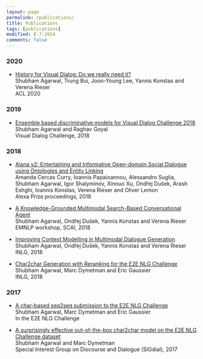 ```yaml
---
layout: page
permalink: /publications/
title: Publications
tags: [publications]
modified: 8-7-2014
comments: false
---
```



### 2020

* [History for Visual Dialog: Do we really need it?](https://acl2020.org/) <br />
Shubham Agarwal, Trung Bui, Joon-Young Lee, Yannis Konstas and Verena Rieser <br />
ACL 2020

### 2019

* [Ensemble based discriminative models for Visual Dialog Challenge 2018](https://arxiv.org/abs/2001.05865.pdf) <br />
Shubham Agarwal and Raghav Goyal <br />
Visual Dialog Challenge, 2018

### 2018

* [Alana v2: Entertaining and Informative Open-domain Social Dialogue using Ontologies and Entity Linking](http://dex-microsites-prod.s3.amazonaws.com/alexaprize/2018/papers/Alana.pdf) <br />
Amanda Cercas Curry, Ioannis Papaioannou, Alessandro Suglia, Shubham Agarwal, Igor Shalyminov, Xinnuo Xu, Ondřej Dušek, Arash Eshghi, Ioannis Konstas, Verena Rieser and Oliver Lemon <br />
Alexa Prize proceedings, 2018

* [A Knowledge-Grounded Multimodal Search-Based Conversational Agent](https://arxiv.org/pdf/1810.11954.pdf) <br />
Shubham Agarwal, Ondřej Dušek, Yannis Konstas and Verena Rieser <br />
EMNLP workshop, SCAI, 2018

* [Improving Context Modelling in Multimodal Dialogue Generation](https://arxiv.org/pdf/1810.11955.pdf) <br />
Shubham Agarwal, Ondřej Dušek, Yannis Konstas and Verena Rieser <br />
INLG, 2018

* [Char2char Generation with Reranking for the E2E NLG Challenge](https://arxiv.org/pdf/1811.05826.pdf) <br />
Shubham Agarwal, Marc Dymetman and Eric Gaussier <br />
INLG, 2018

### 2017

* [A char-based seq2seq submission to the E2E NLG Challenge](http://www.macs.hw.ac.uk/InteractionLab/E2E/final_papers/E2E-NLE.pdf) <br />
Shubham Agarwal, Marc Dymetman and Eric Gaussier <br />
In the E2E NLG Challenge

* [A surprisingly effective out-of-the-box char2char model on the E2E NLG Challenge dataset](http://www.aclweb.org/anthology/W17-5519) <br />
Shubham Agarwal and Marc Dymetman <br />
Special Interest Group on Discourse and Dialogue (SIGdial), 2017
